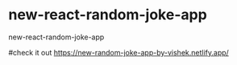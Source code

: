# new-react-random-joke-app
new-react-random-joke-app

#check it out
https://new-random-joke-app-by-vishek.netlify.app/

